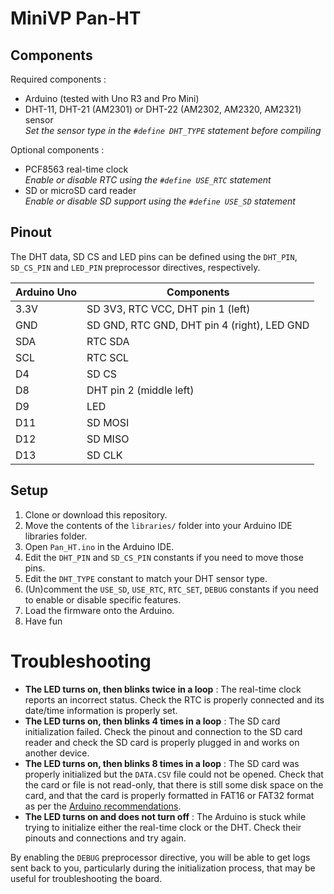 # MiniVP Pan-HT

## Components

Required components :

* Arduino (tested with Uno R3 and Pro Mini)
* DHT-11, DHT-21 (AM2301) or DHT-22 (AM2302, AM2320, AM2321) sensor  
  *Set the sensor type in the `#define DHT_TYPE` statement before compiling*

Optional components :

* PCF8563 real-time clock  
  *Enable or disable RTC using the `#define USE_RTC` statement*
* SD or microSD card reader  
  *Enable or disable SD support using the `#define USE_SD` statement*

## Pinout

The DHT data, SD CS and LED pins can be defined using the `DHT_PIN`, `SD_CS_PIN` and `LED_PIN` preprocessor directives, respectively.

Arduino Uno | Components
----------- | ----------
3.3V        | SD 3V3, RTC VCC, DHT pin 1 (left)
GND         | SD GND, RTC GND, DHT pin 4 (right), LED GND
SDA         | RTC SDA
SCL         | RTC SCL
D4          | SD CS
D8          | DHT pin 2 (middle left)
D9          | LED
D11         | SD MOSI
D12         | SD MISO
D13         | SD CLK

## Setup

1. Clone or download this repository.
2. Move the contents of the `libraries/` folder into your Arduino IDE libraries folder.
3. Open `Pan_HT.ino` in the Arduino IDE.
4. Edit the `DHT_PIN` and `SD_CS_PIN` constants if you need to move those pins.
5. Edit the `DHT_TYPE` constant to match your DHT sensor type.
6. (Un)comment the `USE_SD`, `USE_RTC`, `RTC_SET`, `DEBUG` constants if you need to enable or disable specific features.
7. Load the firmware onto the Arduino.
8. Have fun

# Troubleshooting

* **The LED turns on, then blinks twice in a loop** : The real-time clock reports an incorrect status. Check the RTC is properly connected and its date/time information is properly set.
* **The LED turns on, then blinks 4 times in a loop** : The SD card initialization failed. Check the pinout and connection to the SD card reader and check the SD card is properly plugged in and works on another device.
* **The LED turns on, then blinks 8 times in a loop** : The SD card was properly initialized but the `DATA.CSV` file could not be opened. Check that the card or file is not read-only, that there is still some disk space on the card, and that the card is properly formatted in FAT16 or FAT32 format as per the [Arduino recommendations](https://www.arduino.cc/en/Reference/SDCardNotes).
* **The LED turns on and does not turn off** : The Arduino is stuck while trying to initialize either the real-time clock or the DHT. Check their pinouts and connections and try again.

By enabling the `DEBUG` preprocessor directive, you will be able to get logs sent back to you, particularly during the initialization process, that may be useful for troubleshooting the board.
